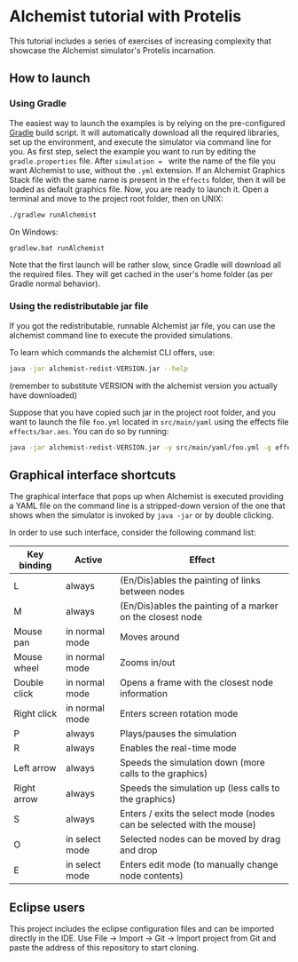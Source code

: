 # Alchemist tutorial with Protelis

This tutorial includes a series of exercises of increasing complexity that showcase the Alchemist simulator's Protelis incarnation.


## How to launch

### Using Gradle

The easiest way to launch the examples is by relying on the pre-configured [Gradle][Gradle] build script. It will automatically download all the required libraries, set up the environment, and execute the simulator via command line for you.
As first step, select the example you want to run by editing the `gradle.properties` file. After `simulation = ` write the name of the file you want Alchemist to use, without the `.yml` extension.
If an Alchemist Graphics Stack file with the same name is present in the `effects` folder, then it will be loaded as default graphics file.
Now, you are ready to launch it. Open a terminal and move to the project root folder, then on UNIX:
```bash
./gradlew runAlchemist
```
On Windows:
```
gradlew.bat runAlchemist
```

Note that the first launch will be rather slow, since Gradle will download all the required files. They will get cached in the user's home folder (as per Gradle normal behavior).

### Using the redistributable jar file

If you got the redistributable, runnable Alchemist jar file, you can use the alchemist command line to execute the provided simulations.

To learn which commands the alchemist CLI offers, use:

```bash
java -jar alchemist-redist-VERSION.jar --help
```
(remember to substitute VERSION with the alchemist version you actually have downloaded)

Suppose that you have copied such jar in the project root folder, and you want to launch the file `foo.yml` located in `src/main/yaml` using the effects file `effects/bar.aes`. You can do so by running:

```bash
java -jar alchemist-redist-VERSION.jar -y src/main/yaml/foo.yml -g effects/bar.aes
```



## Graphical interface shortcuts

The graphical interface that pops up when Alchemist is executed providing a YAML file on the command line is a stripped-down version of the one that shows when the simulator is invoked by `java -jar` or by double clicking.

In order to use such interface, consider the following command list:

| Key binding | Active          | Effect                                                                |
| ------------ | -------------- | --------------------------------------------------------------------- |
| L            | always         | (En/Dis)ables the painting of links between nodes                     |
| M            | always         | (En/Dis)ables the painting of a marker on the closest node            |
| Mouse pan    | in normal mode | Moves around                                                          |
| Mouse wheel  | in normal mode | Zooms in/out                                                          |
| Double click | in normal mode | Opens a frame with the closest node information                       |
| Right click  | in normal mode | Enters screen rotation mode                                           |
| P            | always         | Plays/pauses the simulation                                           |
| R            | always         | Enables the real-time mode                                            |
| Left arrow   | always         | Speeds the simulation down (more calls to the graphics)               |
| Right arrow  | always         | Speeds the simulation up (less calls to the graphics)                 |
| S            | always         | Enters / exits the select mode (nodes can be selected with the mouse) |
| O            | in select mode | Selected nodes can be moved by drag and drop                          |
| E            | in select mode | Enters edit mode (to manually change node contents)                   |


## Eclipse users

This project includes the eclipse configuration files and can be imported directly in the IDE.
Use File -> Import -> Git -> Import project from Git and paste the address of this repository to start cloning.


[Gradle]: http://gradle.org/